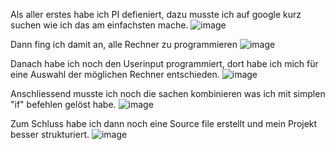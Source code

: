 Als aller erstes habe ich PI defieniert, dazu musste ich auf google kurz suchen wie ich das am einfachsten mache.
![image](https://github.com/user-attachments/assets/9ba9ce1d-6270-4778-bebf-95bc7f2fa4ed)

Dann fing ich damit an, alle Rechner zu programmieren
![image](https://github.com/user-attachments/assets/ca1d8113-96a5-459b-9dc8-fdce173b9d45)

Danach habe ich noch den Userinput programmiert, dort habe ich mich für eine Auswahl der möglichen Rechner entschieden.
![image](https://github.com/user-attachments/assets/901a4f07-128d-4506-bde8-ac191034b58d)

Anschliessend musste ich noch die sachen kombinieren was ich mit simplen "if" befehlen gelöst habe.
![image](https://github.com/user-attachments/assets/184f6e70-d1a5-4eed-83d3-ab241ace5111)

Zum Schluss habe ich dann noch eine Source file erstellt und mein Projekt besser strukturiert.
![image](https://github.com/user-attachments/assets/f596c3ea-d938-47cf-ba4d-30951e91d425)
